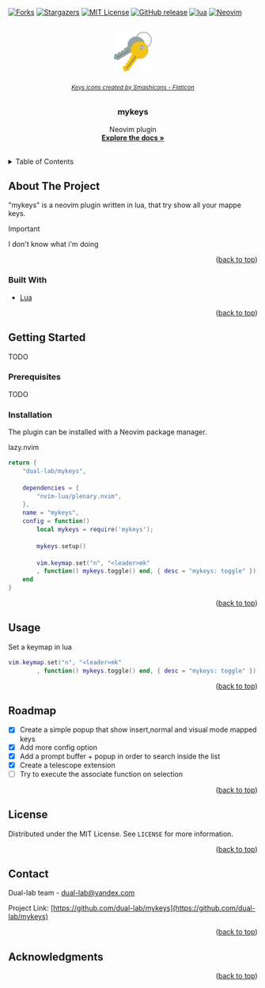 <div id="top"></div>


[![Forks][forks-shield]][forks-url]
[![Stargazers][stars-shield]][stars-url]
[![MIT License][license-shield]][license-url]
[![GitHub release][version-shield]][version-url]
[![lua]](http://www.lua.org)
[![Neovim][neovim]](https://neovim.io)


<!-- PROJECT LOGO -->
<br />
<div align="center">
  <a href="https://github.com/dual-lab/mykeys">
     <img src="key.png" alt="Logo" width="80" height="80">
  </a>
  <h6>
    <small>
      <a href="https://www.flaticon.com/free-icons/keys" title="keys icons">Keys icons created by Smashicons - Flaticon</a>
    </small>
  </h6>

<h3 align="center">mykeys</h3>

  <p align="center">
    Neovim plugin
    <br />
    <a href="https://github.com/dual-lab/mykeys"><strong>Explore the docs »</strong></a>
    <br />
    <br />
  </p>
</div>


<!-- TABLE OF CONTENTS -->
<details>
  <summary>Table of Contents</summary>
  <ol>
    <li>
      <a href="#about-the-project">About The Project</a>
      <ul>
        <li><a href="#built-with">Built With</a></li>
      </ul>
    </li>
    <li>
      <a href="#getting-started">Getting Started</a>
      <ul>
        <li><a href="#prerequisites">Prerequisites</a></li>
        <li><a href="#installation">Installation</a></li>
      </ul>
    </li>
    <li><a href="#roadmap">Roadmap</a></li>
    <li><a href="#license">License</a></li>
    <li><a href="#contact">Contact</a></li>
    <li><a href="#acknowledgments">Acknowledgments</a></li>
  </ol>
</details>



<!-- ABOUT THE PROJECT -->
## About The Project

<!-- [![Product Name Screen Shot][product-screenshot]](https://example.com) -->

"mykeys" is a neovim plugin written in lua, that try show all your mappe keys.

>[!IMPORTANT]
> I don't know what i'm doing

<p align="right">(<a href="#top">back to top</a>)</p>



### Built With

* [Lua](https://www.lua.org/)


<p align="right">(<a href="#top">back to top</a>)</p>


<!-- GETTING STARTED -->
## Getting Started

TODO

### Prerequisites

TODO

### Installation

The plugin can be installed with a Neovim package manager.

lazy.nvim

```lua
return {
    "dual-lab/mykeys",

    dependencies = {
        "nvim-lua/plenary.nvim",
    },
    name = "mykeys",
    config = function()
        local mykeys = require('mykeys');

        mykeys.setup()

        vim.keymap.set("n", "<leader>mk"
        , function() mykeys.toggle() end, { desc = "mykeys: toggle" })
    end
}
```

<p align="right">(<a href="#top">back to top</a>)</p>



<!-- USAGE EXAMPLES -->
## Usage

Set a keymap in lua

```lua
vim.keymap.set("n", "<leader>mk"
        , function() mykeys.toggle() end, { desc = "mykeys: toggle" })
```

<p align="right">(<a href="#top">back to top</a>)</p>



<!-- ROADMAP -->
## Roadmap

- [x] Create a simple popup that show insert,normal and visual mode mapped keys
- [x] Add more config option
- [x] Add a prompt buffer + popup in order to search inside the list
- [x] Create a telescope extension
- [ ] Try to execute the associate function on selection

<p align="right">(<a href="#top">back to top</a>)</p>


<!-- LICENSE -->
## License

Distributed under the MIT License. See `LICENSE` for more information.

<p align="right">(<a href="#top">back to top</a>)</p>



<!-- CONTACT -->
## Contact

Dual-lab team - dual-lab@yandex.com

Project Link: [https://github.com/dual-lab/mykeys](https://github.com/dual-lab/mykeys)

<p align="right">(<a href="#top">back to top</a>)</p>



<!-- ACKNOWLEDGMENTS -->
## Acknowledgments


<p align="right">(<a href="#top">back to top</a>)</p>



<!-- MARKDOWN LINKS & IMAGES -->
<!-- https://www.markdownguide.org/basic-syntax/#reference-style-links -->
[forks-shield]: https://img.shields.io/github/forks/dual-lab/mykeys.svg?style=for-the-badge
[forks-url]: https://github.com/dual-lab/mykeys/network/members
[stars-shield]: https://img.shields.io/github/stars/dual-lab/mykeys.svg?style=for-the-badge
[stars-url]: https://github.com/dual-lab/mykeys/stargazers
[license-shield]: https://img.shields.io/github/license/dual-lab/mykeys.svg?style=for-the-badge
[license-url]: https://github.com/dual-lab/mykeys/blob/master/LICENSE
[product-screenshot]: images/screenshot.png
[version-shield]: https://img.shields.io/github/v/release/dual-lab/mykeys?include_prereleases&sort=semver&style=for-the-badge
[version-url]: https://github.com/dual-lab/mykeys/releases
[lua]:https://img.shields.io/badge/Lua-blue.svg?style=for-the-badge&logo=lua
[neovim]: https://img.shields.io/badge/Neovim%200.5+-green.svg?style=for-the-badge&logo=neovim
